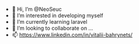 - 👋 Hi, I’m @NeoSeuc
- 👀 I’m interested in developing myself
- 🌱 I’m currently learning laravel
- 💞️ I’m looking to collaborate on ...
- 📫 https://www.linkedin.com/in/vitalii-bahrynets/

<!---
NeoSeuc/NeoSeuc is a ✨ special ✨ repository because its `README.md` (this file) appears on your GitHub profile.
You can click the Preview link to take a look at your changes.
--->
